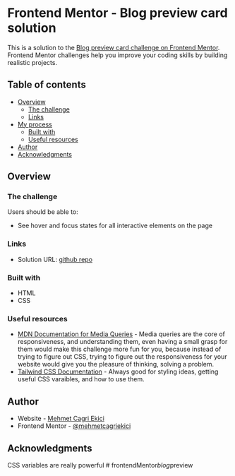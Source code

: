 # Frontend Mentor - Blog preview card solution

This is a solution to the [Blog preview card challenge on Frontend Mentor](https://www.frontendmentor.io/challenges/blog-preview-card-ckPaj01IcS). Frontend Mentor challenges help you improve your coding skills by building realistic projects.

## Table of contents

- [Overview](#overview)
  - [The challenge](#the-challenge)
  - [Links](#links)
- [My process](#my-process)
  - [Built with](#built-with)
  - [Useful resources](#useful-resources)
- [Author](#author)
- [Acknowledgments](#acknowledgments)

## Overview

### The challenge

Users should be able to:

- See hover and focus states for all interactive elements on the page

### Links

- Solution URL: [github repo](https://github.com/mehmetcagriekici/frontendMentor_blog_preview)

### Built with

- HTML
- CSS

### Useful resources

- [MDN Documentation for Media Queries](https://developer.mozilla.org/en-US/docs/Web/CSS/CSS_media_queries/Using_media_queries) - Media queries are the core of responsiveness, and understanding them, even having a small grasp for them would make this challenge more fun for you, because instead of trying to figure out CSS, trying to figure out the responsiveness for your website would give you the pleasure of thinking, solving a problem.
- [Tailwind CSS Documentation](https://tailwindcss.com/) - Always good for styling ideas, getting useful CSS varaibles, and how to use them.

## Author

- Website - [Mehmet Cagri Ekici](https://mceportfolio.netlify.app/)
- Frontend Mentor - [@mehmetcagriekici](https://www.frontendmentor.io/profile/mehmetcagriekici)

## Acknowledgments

CSS variables are really powerful
#   f r o n t e n d M e n t o r _ b l o g _ p r e v i e w  
 